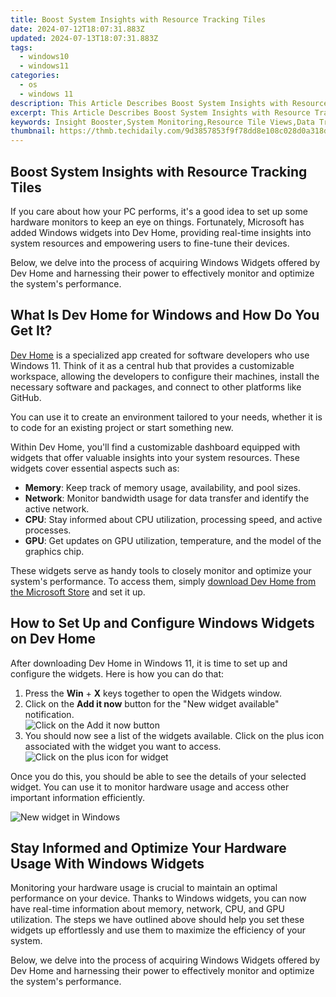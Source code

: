 ```yaml
---
title: Boost System Insights with Resource Tracking Tiles
date: 2024-07-12T18:07:31.883Z
updated: 2024-07-13T18:07:31.883Z
tags:
  - windows10
  - windows11
categories:
  - os
  - windows 11
description: This Article Describes Boost System Insights with Resource Tracking Tiles
excerpt: This Article Describes Boost System Insights with Resource Tracking Tiles
keywords: Insight Booster,System Monitoring,Resource Tile Views,Data Tracking Panel,Performance Insights,Analytics Tile Boost,Resource Visualization
thumbnail: https://thmb.techidaily.com/9d3857853f9f78dd8e108c028d0a318d22b529786459d21ef8b234658302fc85.jpg
---
```


## Boost System Insights with Resource Tracking Tiles

 If you care about how your PC performs, it's a good idea to set up some hardware monitors to keep an eye on things. Fortunately, Microsoft has added Windows widgets into Dev Home, providing real-time insights into system resources and empowering users to fine-tune their devices.

 Below, we delve into the process of acquiring Windows Widgets offered by Dev Home and harnessing their power to effectively monitor and optimize the system's performance.

## What Is Dev Home for Windows and How Do You Get It?

[Dev Home](https://www.makeuseof.com/dev-home-windows-11-introduction/) is a specialized app created for software developers who use Windows 11\. Think of it as a central hub that provides a customizable workspace, allowing the developers to configure their machines, install the necessary software and packages, and connect to other platforms like GitHub.

 You can use it to create an environment tailored to your needs, whether it is to code for an existing project or start something new.

 Within Dev Home, you'll find a customizable dashboard equipped with widgets that offer valuable insights into your system resources. These widgets cover essential aspects such as:

* **Memory**: Keep track of memory usage, availability, and pool sizes.
* **Network**: Monitor bandwidth usage for data transfer and identify the active network.
* **CPU**: Stay informed about CPU utilization, processing speed, and active processes.
* **GPU**: Get updates on GPU utilization, temperature, and the model of the graphics chip.

 These widgets serve as handy tools to closely monitor and optimize your system's performance. To access them, simply [download Dev Home from the Microsoft Store](https://apps.microsoft.com/store/detail/dev-home-preview/9N8MHTPHNGVV) and set it up.

## How to Set Up and Configure Windows Widgets on Dev Home

 After downloading Dev Home in Windows 11, it is time to set up and configure the widgets. Here is how you can do that:

1. Press the **Win** \+ **X** keys together to open the Widgets window.
2. Click on the **Add it now** button for the "New widget available" notification.  
![Click on the Add it now button](https://static1.makeuseofimages.com/wordpress/wp-content/uploads/2023/06/add-it-now-button.jpg)
3. You should now see a list of the widgets available. Click on the plus icon associated with the widget you want to access.  
![Click on the plus icon for widget](https://static1.makeuseofimages.com/wordpress/wp-content/uploads/2023/06/plus-icon-widget.jpg)

 Once you do this, you should be able to see the details of your selected widget. You can use it to monitor hardware usage and access other important information efficiently.

![New widget in Windows](https://static1.makeuseofimages.com/wordpress/wp-content/uploads/2023/06/new-widget.jpg)

## Stay Informed and Optimize Your Hardware Usage With Windows Widgets

 Monitoring your hardware usage is crucial to maintain an optimal performance on your device. Thanks to Windows widgets, you can now have real-time information about memory, network, CPU, and GPU utilization. The steps we have outlined above should help you set these widgets up effortlessly and use them to maximize the efficiency of your system.

 Below, we delve into the process of acquiring Windows Widgets offered by Dev Home and harnessing their power to effectively monitor and optimize the system's performance.



<ins class="adsbygoogle"
      style="display:block"
      data-ad-client="ca-pub-7571918770474297"
      data-ad-slot="8358498916"
      data-ad-format="auto"
      data-full-width-responsive="true"></ins>